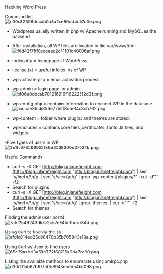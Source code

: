    

Hacking Word Press

Command list  
![c30c82356dccbb0a3a2ce96dd4c07c0e.png](8e2fd9365d624c0bb5104d53c48069df.png)

- Wordpress usually written in php w/ Apache running and MySQL as the backend
    
- After installation, all WP files are located in the var/www/html  
    ![f0d42f7fff8eceaac2c41101c40006af.png](9e72b8bdf9f843459a13621ba12a024f.png)
    
- index.php = homepage of WordPress
    
- license.txt = useful info ex. vs of WP
    
- wp-activate.php = email activation process
    
- wp-admin = login page for admin  
    ![bf06e0ddcab781216916f16222512d31.png](5a60321f62794b908467aaa46f9680bc.png)
    
- wp-config.php = contains information to connect WP to the database  
    ![a5ccae36cb356e7750f8d5ef4d3cb762.png](0c620e58bb2b41c9b33386c273536fba.png)
    
- wp-content = folder where plugins and themes are stored.
    
- wp-includes = contains core files, certificates, fonts JS files, and widgets
    

-Five types of users in WP  
![3c1fc978296922f59d3238300c37027b.png](9e736c1adaa847369ee5bddbe0d7f547.png)

Useful Commands

- curl -s -X GET [http://blog.inlanefreight.com](http://blog.inlanefreight.com "http://blog.inlanefreight.com") | sed 's/href=/\n/g' | sed 's/src=/\n/g' | grep 'wp-content/plugins/*' | cut -d"'" -f2
- Search for plugins
- curl -s -X GET [http://blog.inlanefreight.com](http://blog.inlanefreight.com "http://blog.inlanefreight.com") | sed 's/href=/\n/g' | sed 's/src=/\n/g' | grep 'themes' | cut -d"'" -f2
- Search for themes

Finding the admin user portal  
![7a5f2549243db7c2c57e945cfbdc734d.png](6cb5e3b28fac49ab89d393a1cf7b0418.png)

Using Curl to find via the sh  
![afdfc814ed25d96470b35b705843e18e.png](4bfe296089894a50b066fbfa0f72aef0.png)

Using Curl w/ Json to find users  
![65c39aab43e584772f68715a04e7cc00.png](18f2ba9a2ab84f01bd093f190a0338a5.png)

Listing the available methods to enumerate using xmlrpc.php  
![d30e91ab87b63150b8943e5dd54bd098.png](../_resources/0b0c5638cf6f4cdfb36582d1a6fe3aab.png)